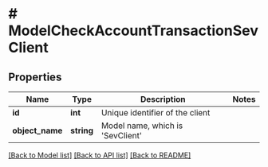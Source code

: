 # # ModelCheckAccountTransactionSevClient

## Properties

Name | Type | Description | Notes
------------ | ------------- | ------------- | -------------
**id** | **int** | Unique identifier of the client |
**object_name** | **string** | Model name, which is &#39;SevClient&#39; |

[[Back to Model list]](../../README.md#models) [[Back to API list]](../../README.md#endpoints) [[Back to README]](../../README.md)
